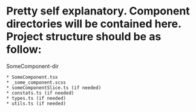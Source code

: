 # Pretty self explanatory. Component directories will be contained here. Project structure should be as follow:

SomeComponent-dir

    * SomeComponent.tsx
    * _some_component.scss
    * someComponentSlice.ts (if needed)
    * constats.ts (if needed)
    * types.ts (if needed)
    * utils.ts (if needed)
